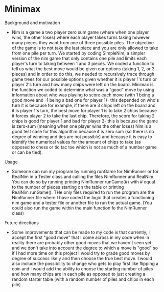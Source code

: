 # Minimax

Background and motivation
- Nim is a game a two player zero sum game (where when one player wins, the other loses) where each player takes turns taking however many pieces they want from one of three possible piles. The objective of the game is to not take the last piece and you are only allowed to take from one pile per turn. We started by coding SimpleNim, a simpler version of the nim game that only contains one pile and limits each player's turn to taking between 1 and 3 pieces. We coded a function to tell us what the best move would be given our options (taking 1, 2, or 3 pieces) and in order to do this, we needed to recursively trace through game trees for our possible options given whether it is player 1's turn or player 2's turn and how many chips were left on the board. Minimax is the function we coded to determine what was a "good" move by using information about who was playing to score each move (with 1 being a good move and -1 being a bad one for player 1)- this depended on who's turn it is because for example, if there are 3 chips left on the board and it is player 1's turn, the best move for player 1 is to take 2 chips because it forces player 2 to take the last chip. Therefore, the score for taking 2 chips is good for player 1 and bad for player 2- this is because the game is zero-sum (meaning when one player wins the other loses) Nim is a good test case for this algorithm because it is zero sum (so there is no degree of winning and ties are not possible) and because it is easy to identify the numerical values for the amount of chips to take (as opposed to chess or tic tac toe which is not as much of a number game or can be tied).

Usage
- Someone can run my program by running runGame for NimRunner or for RealNim in a Tester class and calling the files NimRunner and RealNim. You can do so by running printing NimRunner.runGame(#) with # equal to the number of pieces starting on the table or printing RealNim.runGame(). THe only files required to run the program are the NimRunner file where I have coded the logic that creates a functioning nim game and a tester file or another file to run the actual game. (You could also run the game within the main function fo the NimRunner class)

Future directions
- Some improvements that can be made to my code is that currently, I accept the first "good move" that I come across in my code when in reality there are probably other good moves that we haven't seen yet and we don't take into account the degree to which a move is "good" so if I had more time on this project I would try to grade good moves by degree of success likely and then choose the true best move. I would also include the possibility to change who gets to play first like flipping a coin and I would add the ability to choose the starting number of piles and how many chips are in each pile as opposed to just creating a random starter table (with a random number of piles and chips in each pile)